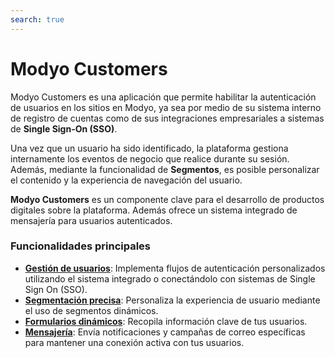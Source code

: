 ```yaml
---
search: true
---
```


# Modyo Customers

Modyo Customers es una aplicación que permite habilitar la autenticación de usuarios en los sitios en Modyo, ya sea por medio de su sistema interno de registro de cuentas como de sus integraciones empresariales a sistemas de **Single Sign-On (SSO)**.

Una vez que un usuario ha sido identificado, la plataforma gestiona internamente los eventos de negocio que realice durante su sesión. Además, mediante la funcionalidad de **Segmentos**, es posible personalizar el contenido y la experiencia de navegación del usuario.

**Modyo Customers** es un componente clave para el desarrollo de productos digitales sobre la plataforma. Además ofrece un sistema integrado de mensajería para usuarios autenticados.

### Funcionalidades principales

- **[Gestión de usuarios](/es/platform/customers/users.html)**: Implementa flujos de autenticación personalizados utilizando el sistema integrado o conectándolo con sistemas de Single Sign On (SSO).
- **[Segmentación precisa](/es/platform/customers/segments.html)**: Personaliza la experiencia de usuario mediante el uso de segmentos dinámicos.
- **[Formularios dinámicos](/es/platform/customers/forms.html)**: Recopila información clave de tus usuarios.
- **[Mensajería](/es/platform/customers/messaging.html)**: Envía notificaciones y campañas de correo específicas para mantener una conexión activa con tus usuarios.